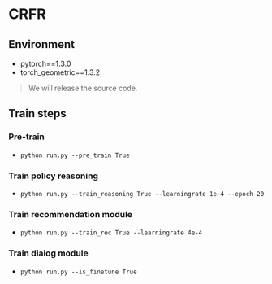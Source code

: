 # CRFR

## Environment
+ pytorch==1.3.0
+ torch_geometric==1.3.2

> We will release the source code.

## Train steps

### Pre-train

+ `python run.py --pre_train True`

### Train policy reasoning

+ `python run.py --train_reasoning True --learningrate 1e-4 --epoch 20`

### Train recommendation module

+ `python run.py --train_rec True --learningrate 4e-4`

### Train dialog module

+ `python run.py --is_finetune True`